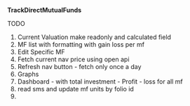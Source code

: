 **TrackDirectMutualFunds**

TODO
1. Current Valuation make readonly and calculated field 
2. MF list with formatting with gain loss per mf 
3. Edit Specific MF
4. Fetch current nav price using open api
5. Refresh nav button - fetch only once a day  
6. Graphs
7. Dashboard - with total investment - Profit - loss for all mf
8. read sms and update mf units by folio id 
9.

